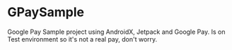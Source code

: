 # GPaySample
Google Pay Sample project using AndroidX, Jetpack and Google Pay.
Is on Test environment so it's not a real pay, don't worry.
